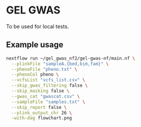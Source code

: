 # GEL GWAS
To be used for local tests. 
## Example usage
```bash
nextflow run ~/gel_gwas_nf2/gel-gwas-nf/main.nf \
  --plinkFile "sampleA.{bed,bim,fam}" \
  --phenoFile "pheno.txt" \
  --phenoCol pheno \
  --vcfsList "vcfs_list.csv" \
  --skip_gwas_filtering false \
  --skip_masking false \
  --gwas_cat "gwascat.csv" \
  --sampleFile "samples.txt" \
  --skip_report false \
  --plink_output_chr 26 \
  -with-dag flowchart.png
```
